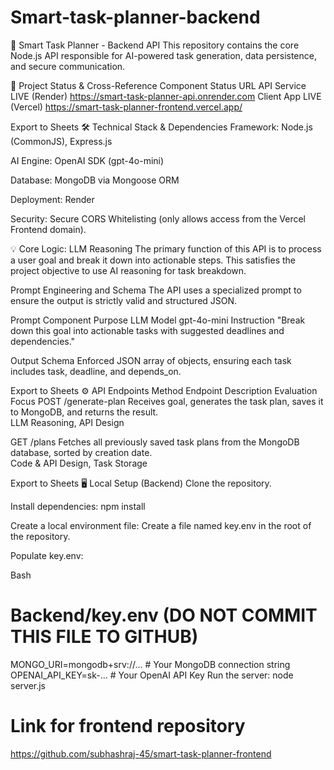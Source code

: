 # Smart-task-planner-backend
🧠 Smart Task Planner - Backend API
This repository contains the core Node.js API responsible for AI-powered task generation, data persistence, and secure communication.

🔗 Project Status & Cross-Reference
Component	Status	URL
API Service	LIVE (Render)	https://smart-task-planner-api.onrender.com
Client App	LIVE (Vercel)	https://smart-task-planner-frontend.vercel.app/

Export to Sheets
🛠️ Technical Stack & Dependencies
Framework: Node.js (CommonJS), Express.js

AI Engine: OpenAI SDK (gpt-4o-mini)


Database: MongoDB via Mongoose ORM 

Deployment: Render

Security: Secure CORS Whitelisting (only allows access from the Vercel Frontend domain).

💡 Core Logic: LLM Reasoning
The primary function of this API is to process a user goal and break it down into actionable steps. This satisfies the project objective to use AI reasoning for task breakdown.

Prompt Engineering and Schema
The API uses a specialized prompt to ensure the output is strictly valid and structured JSON.

Prompt Component	Purpose
LLM Model	gpt-4o-mini
Instruction	
"Break down this goal into actionable tasks with suggested deadlines and dependencies." 

Output Schema	Enforced JSON array of objects, ensuring each task includes task, deadline, and depends_on.

Export to Sheets
⚙️ API Endpoints
Method	Endpoint	Description	Evaluation Focus
POST	/generate-plan	Receives goal, generates the task plan, saves it to MongoDB, and returns the result.		
LLM Reasoning, API Design 

GET	/plans	Fetches all previously saved task plans from the MongoDB database, sorted by creation date.		
Code & API Design, Task Storage 


Export to Sheets
🖥️ Local Setup (Backend)
Clone the repository.

Install dependencies: npm install

Create a local environment file: Create a file named key.env in the root of the repository.

Populate key.env:

Bash

# Backend/key.env (DO NOT COMMIT THIS FILE TO GITHUB)
MONGO_URI=mongodb+srv://... # Your MongoDB connection string
OPENAI_API_KEY=sk-...         # Your OpenAI API Key
Run the server: node server.js

# Link for frontend repository
https://github.com/subhashraj-45/smart-task-planner-frontend
